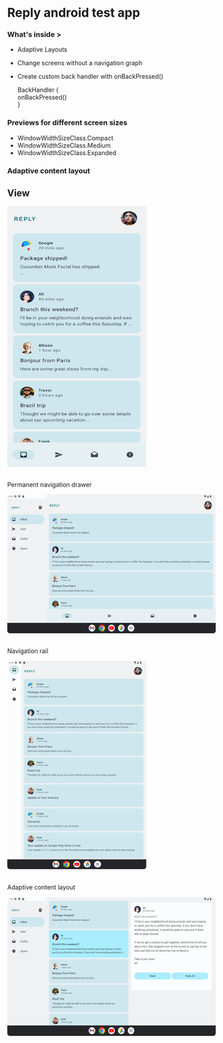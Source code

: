 # Reply android test app

### What's inside >

- Adaptive Layouts
- Change screens without a navigation graph
- Create custom back handler with onBackPressed()

  BackHandler {  
  onBackPressed()  
  }

### Previews for different screen sizes
- WindowWidthSizeClass.Compact
- WindowWidthSizeClass.Medium
- WindowWidthSizeClass.Expanded

  
### Adaptive content layout

##
## View

<img src="https://github.com/dizzcode/reply-android-test-app/blob/main/screenshots/img.png" width="320" height="600" />


##
Permanent navigation drawer

<img src="https://github.com/dizzcode/reply-android-test-app/blob/main/screenshots/permanent_navigation_drawer.png" width="480" height="320" />

##
Navigation rail

<img src="https://github.com/dizzcode/reply-android-test-app/blob/main/screenshots/navigation_rail.png" width="320" height="480" />


##
Adaptive content layout

<img src="https://github.com/dizzcode/reply-android-test-app/blob/main/screenshots/adaptive_content_layout.png" width="480" height="320" />
